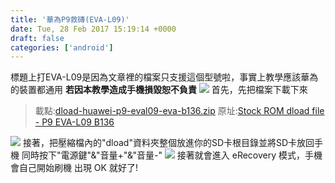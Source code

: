 ```yaml
---
title: '華為P9救磚(EVA-L09)'
date: Tue, 28 Feb 2017 15:19:14 +0000
draft: false 
categories: ['android']
---
```


標題上打EVA-L09是因為文章裡的檔案只支援這個型號啦，事實上教學應該華為的裝置都通用 **若因本教學造成手機損毀恕不負責** ![](https://i.imgur.com/A0wsDB4.png) 首先，先把檔案下載下來

> 載點:[dload-huawei-p9-eval09-eva-b136.zip](https://mega.nz/#!kFhnEA6S!OjP6yXFtliK4XDRHLNIAKgxpf0gmhEeksDr_fjja0oY) 原址:[Stock ROM dload file - P9 EVA-L09 B136](https://forum.xda-developers.com/p9/development/stock-rom-dload-file-p9-eva-l09-b136-t3382818)

![](https://i.imgur.com/B8lQY6D.png) 接著，把壓縮檔內的"dload"資料夾整個放進你的SD卡根目錄並將SD卡放回手機 同時按下"電源鍵"&"音量+"&"音量-" ![](https://i.imgur.com/X08FY3j.png) 接著就會進入 eRecovery 模式，手機會自己開始刷機 出現 OK 就好了!